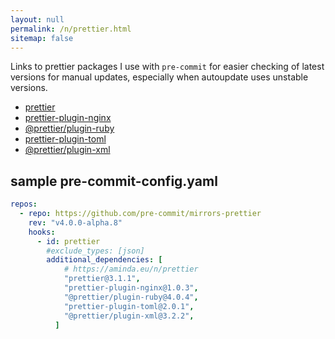 ```yaml
---
layout: null
permalink: /n/prettier.html
sitemap: false
---
```


Links to prettier packages I use with `pre-commit` for easier checking of
latest versions for manual updates, especially when autoupdate uses unstable
versions.

- [prettier](https://www.npmjs.com/package/prettier)
- [prettier-plugin-nginx](https://www.npmjs.com/package/prettier-plugin-nginx)
- [@prettier/plugin-ruby](https://www.npmjs.com/package/@prettier/plugin-ruby)
- [prettier-plugin-toml](https://www.npmjs.com/package/prettier-plugin-toml)
- [@prettier/plugin-xml](https://www.npmjs.com/package/@prettier/plugin-xml)

## sample pre-commit-config.yaml

```yaml
repos:
  - repo: https://github.com/pre-commit/mirrors-prettier
    rev: "v4.0.0-alpha.8"
    hooks:
      - id: prettier
        #exclude_types: [json]
        additional_dependencies: [
            # https://aminda.eu/n/prettier
            "prettier@3.1.1",
            "prettier-plugin-nginx@1.0.3",
            "@prettier/plugin-ruby@4.0.4",
            "prettier-plugin-toml@2.0.1",
            "@prettier/plugin-xml@3.2.2",
          ]
```
